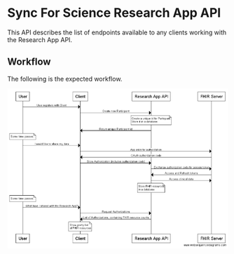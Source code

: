 # Sync For Science Research App API

This API describes the list of endpoints available to any clients working with
the Research App API.

## Workflow

The following is the expected workflow.

![Workflow](./workflow.png)

